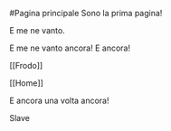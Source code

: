 #Pagina principale
Sono la prima pagina!

E me ne vanto.

E me ne vanto ancora! E ancora!

[[Frodo]]

[[Home]]

E ancora una volta ancora!

Slave